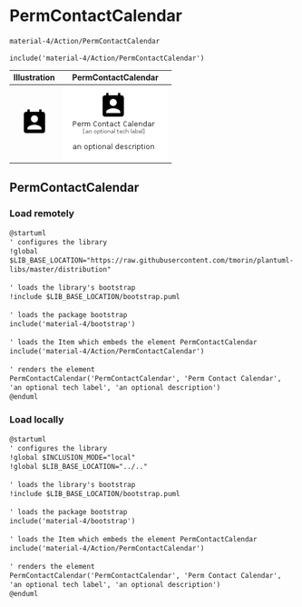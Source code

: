 # PermContactCalendar


```text
material-4/Action/PermContactCalendar
```

```text
include('material-4/Action/PermContactCalendar')
```



| Illustration | PermContactCalendar |
| :---: | :---: |
| ![illustration for Illustration](../../material-4/Action/PermContactCalendar.png) | ![illustration for PermContactCalendar](../../material-4/Action/PermContactCalendar.Local.png) |




## PermContactCalendar

### Load remotely
```plantuml
@startuml
' configures the library
!global $LIB_BASE_LOCATION="https://raw.githubusercontent.com/tmorin/plantuml-libs/master/distribution"

' loads the library's bootstrap
!include $LIB_BASE_LOCATION/bootstrap.puml

' loads the package bootstrap
include('material-4/bootstrap')

' loads the Item which embeds the element PermContactCalendar
include('material-4/Action/PermContactCalendar')

' renders the element
PermContactCalendar('PermContactCalendar', 'Perm Contact Calendar', 'an optional tech label', 'an optional description')
@enduml
```

### Load locally
```plantuml
@startuml
' configures the library
!global $INCLUSION_MODE="local"
!global $LIB_BASE_LOCATION="../.."

' loads the library's bootstrap
!include $LIB_BASE_LOCATION/bootstrap.puml

' loads the package bootstrap
include('material-4/bootstrap')

' loads the Item which embeds the element PermContactCalendar
include('material-4/Action/PermContactCalendar')

' renders the element
PermContactCalendar('PermContactCalendar', 'Perm Contact Calendar', 'an optional tech label', 'an optional description')
@enduml
```

